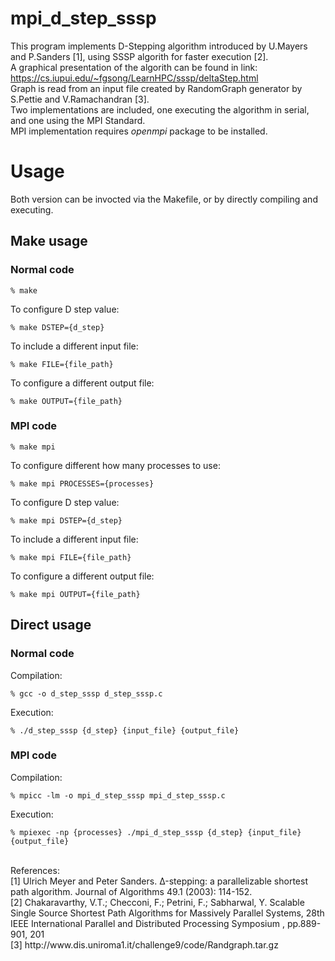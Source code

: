 # mpi_d_step_sssp
This program implements D-Stepping algorithm introduced by U.Mayers and P.Sanders [1], using SSSP algorith for faster execution [2].
<br>
A graphical presentation of the algorith can be found in link:
<br>
  https://cs.iupui.edu/~fgsong/LearnHPC/sssp/deltaStep.html
<br>
Graph is read from an input file created by RandomGraph generator by S.Pettie and V.Ramachandran [3].
<br>
Two implementations are included, one executing the algorithm in serial, and one using the MPI Standard.
<br>
MPI implementation requires *openmpi* package to be installed.

# Usage
Both version can be invocted via the Makefile, or by directly compiling and executing.

## Make usage
### Normal code
```
% make
```
To configure D step value:
```
% make DSTEP={d_step}
```
To include a different input file:
```
% make FILE={file_path}
```
To configure a different output file:
```
% make OUTPUT={file_path}
```

### MPI code
```
% make mpi
```
To configure different how many processes to use:
```
% make mpi PROCESSES={processes}
```
To configure D step value:
```
% make mpi DSTEP={d_step}
```
To include a different input file:
```
% make mpi FILE={file_path}
```
To configure a different output file:
```
% make mpi OUTPUT={file_path}
```

## Direct usage
### Normal code
Compilation:
```
% gcc -o d_step_sssp d_step_sssp.c
```
Execution:
```
% ./d_step_sssp {d_step} {input_file} {output_file}
```

### MPI code
Compilation:
```
% mpicc -lm -o mpi_d_step_sssp mpi_d_step_sssp.c
```
Execution:
```
% mpiexec -np {processes} ./mpi_d_step_sssp {d_step} {input_file} {output_file}
```

<br>
References:
<br>
[1] Ulrich Meyer and Peter Sanders. Δ-stepping: a parallelizable shortest path algorithm. Journal of
Algorithms 49.1 (2003): 114-152.
<br>
[2] Chakaravarthy, V.T.; Checconi, F.; Petrini, F.; Sabharwal, Y. Scalable Single Source Shortest Path
Algorithms for Massively Parallel Systems, 28th IEEE International Parallel and Distributed Processing
Symposium , pp.889-901, 201
<br>
[3] http://www.dis.uniroma1.it/challenge9/code/Randgraph.tar.gz
